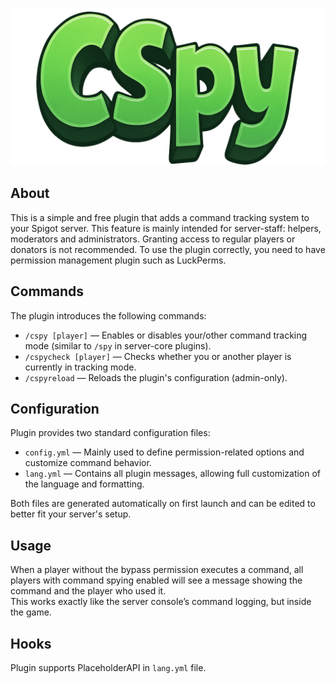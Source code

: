 <p align="center"><img src="./assets/logo.png" alt="Logo"></p>

## About
This is a simple and free plugin that adds a command tracking system to your Spigot server. This feature is mainly intended for server-staff: helpers, moderators and administrators. Granting access to regular players or donators is not recommended. To use the plugin correctly, you need to have permission management plugin such as LuckPerms.

## Commands
The plugin introduces the following commands:
- `/cspy [player]` — Enables or disables your/other command tracking mode (similar to `/spy` in server-core plugins).
- `/cspycheck [player]` — Checks whether you or another player is currently in tracking mode.
- `/cspyreload` — Reloads the plugin's configuration (admin-only).

## Configuration
Plugin provides two standard configuration files:

- `config.yml` — Mainly used to define permission-related options and customize command behavior.
- `lang.yml` — Contains all plugin messages, allowing full customization of the language and formatting.

Both files are generated automatically on first launch and can be edited to better fit your server's setup.

## Usage
When a player without the bypass permission executes a command, all players with command spying enabled will see a message showing the command and the player who used it.  
This works exactly like the server console’s command logging, but inside the game.

## Hooks
Plugin supports PlaceholderAPI in `lang.yml` file.